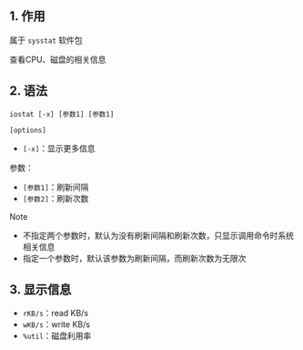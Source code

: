 ## 1. 作用

属于 `sysstat` 软件包

查看CPU、磁盘的相关信息

## 2. 语法

```shell
iostat [-x] [参数1] [参数1]
```

`[options]`

+ `[-x]`：显示更多信息

参数：

+ `[参数1]`：刷新间隔
+ `[参数2]`：刷新次数

>[!note]
> + 不指定两个参数时，默认为没有刷新间隔和刷新次数，只显示调用命令时系统相关信息
> + 指定一个参数时，默认该参数为刷新间隔，而刷新次数为无限次

## 3. 显示信息

+ `rKB/s`：read KB/s
+ `wKB/s`：write KB/s
+ `%util`：磁盘利用率
